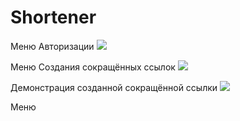 # Shortener

Меню Авторизации
<picture>
 <img src="https://github.com/user-attachments/assets/e54a5158-4451-4f6d-bc4d-24ff33a4ba01">
</picture>

Меню Создания сокращённых ссылок
<picture>
 <img src="https://github.com/user-attachments/assets/fd0d686f-2563-40f0-86ad-bc5eff7160d8">
</picture>

Демонстрация созданной сокращённой ссылки
<picture>
 <img src="https://github.com/user-attachments/assets/1cfa1e20-a075-488d-b89c-b60a36a192b7">
</picture>


Меню 
